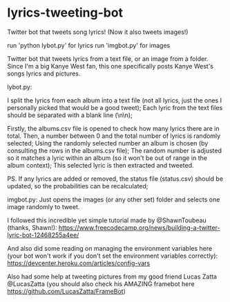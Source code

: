 # lyrics-tweeting-bot
Twitter bot that tweets song lyrics! (Now it also tweets images!)

run 'python lybot.py' for lyrics
run 'imgbot.py' for images

Twitter bot that tweets lyrics from a text file, or an image from a folder.
Since I'm a big Kanye West fan, this one specifically posts Kanye West's songs lyrics and pictures.

lybot.py:

I split the lyrics from each album into a text file (not all lyrics, just the ones I personally picked that would be a good tweet); Each lyric from the text files should be separated with a blank line (\n\n);

Firstly, the albums.csv file is opened to check how many lyrics there are in total.
Then, a number between 0 and the total number of lyrics is randomly selected;
Using the randomly selected number an album is chosen (by consulting the rows in the albums.csv file);
The random number is adjusted so it matches a lyric within an album (so it won't be out of range in the album context);
This selected lyric is then extracted and tweeted.

PS. If any lyrics are added or removed, the status file (status.csv) should be updated, so the probabilities can be recalculated;

imgbot.py:
Just opens the images (or any other set) folder and selects one image randomly to tweet.

I followed this incredible yet simple tutorial made by @ShawnToubeau (thanks, Shawn!): https://www.freecodecamp.org/news/building-a-twitter-lyric-bot-12468255a4ee/

And also did some reading on managing the environment variables here (your bot won't work if you don't set the environment variables correctly): https://devcenter.heroku.com/articles/config-vars

Also had some help at tweeting pictures from my good friend Lucas Zatta @LucasZatta (you should also check his AMAZING framebot here https://github.com/LucasZatta/FrameBot)


